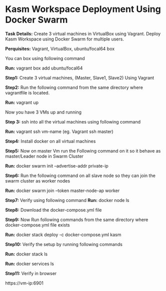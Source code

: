 # Kasm Workspace Deployment Using Docker Swarm 
**Task Details:** 
Create 3 virtual machines in VirtualBox using Vagrant. Deploy Kasm Workspace using Docker Swarm for multiple users.  

**Perquisites:** Vagrant, VirtualBox, ubuntu/focal64 box 

You can box using following command 

**Run:** vagrant box add ubuntu/focal64 

**Step1:** Create 3 virtual machines, (Master, Slave1, Slave2) Using Vagrant  

**Step2:** Run the following command from the same directory where vagrantfile is located. 

**Run:** vagrant up 

Now you have 3 VMs up and running  

**Step 3:** ssh into all the virtual machines using following command  

**Run:** vagrant ssh vm-name (eg. Vagrant ssh master) 

**Step4:** Install docker on all virtual machines 

**Step5:** Now on master Vm run the Following command on it so it behave as master/Leader node in Swarm Cluster 

**Run:** docker swarm init –advertise-addr private-ip 

**Step6:** Run the following command on all slave node so they can join the swarm cluster as worker nodes 

**Run:** docker swarm join –token <token> master-node-ap worker 
 
 **Step7:** Verify using following command 
**Run:** docker node ls 

**Step8:** Download the docker-compose.yml file

**Step9:** Now Run following commands from the same directory where docker-compose.yml file exists 

**Run:** docker stack deploy -c docker-compose.yml kasm  

**Step10:** Verify the setup by running following commands 

**Run:** docker stack ls 

**Run:** docker services ls

**Step11:** Verify in browser 

https://vm-ip:6901 


